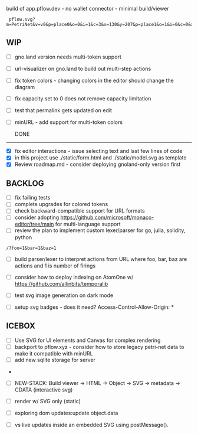 build of app.pflow.dev - no wallet connector - minimal build/viewer

```
 pflow.svg?m=PetriNet&v=v0&p=place0&o=0&i=1&c=3&x=130&y=207&p=place1&o=1&i=0&c=0&x=395&y=299&t=txn0&x=46&y=116&t=txn1&x=227&y=112&t=txn2&x=43&y=307&t=txn3&x=235&y=306&s=txn0&e=place0&w=1&s=place0&e=txn1&w=3&s=txn2&e=place0&w=3&n=1&s=place0&e=txn3&w=1&n=1&s=txn3&e=place1&w=1
```

WIP
---
- [ ] gno.land version needs multi-token support
- [ ] url-visualizer on gno.land to build out multi-step actions
- [ ] fix token colors - changing colors in the editor should change the diagram
- [ ] fix capacity set to 0 does not remove capacity limitation
- [ ] test that permalink gets updated on edit
- [ ] minURL - add support for multi-token colors

 
  DONE
----
- [x] fix editor interactions - issue selecting text and last few lines of code
- [x] in this project use ./static/form.html and ./static/model.svg as template
- [x] Review roadmap.md - consider deploying gnoland-only version first

BACKLOG
-------
- [ ] fix failing tests
- [ ] complete upgrades for colored tokens
- [ ] check backward-compatible support for URL formats
- [ ] consider adopting https://github.com/microsoft/monaco-editor/tree/main for multi-language support
- [ ] review the plan to implement custom lexer/parser for go, julia, solidity, python
```
/?foo=1&bar=1&baz=1
````
- [ ] build parser/lexer to interpret actions from URL
      where foo, bar, baz are actions and 1 is number of firings
 
- [ ] consider how to deploy indexing on AtomOne w/ https://github.com/allinbits/temporalib

- [ ] test svg image generation on dark mode
- [ ] setup svg badges - does it need? Access-Control-Allow-Origin: *

 
ICEBOX
------
- [ ] Use SVG for UI elements and Canvas for complex rendering
- [ ] backport to pflow.xyz - consider how to store legacy petri-net data to make it compatible with minURL
- [ ] add new sqlite storage for server
- 
- [ ] NEW-STACK: Build viewer -> HTML -> Object -> SVG -> metadata -> CDATA (interactive svg)
- [ ] render w/ SVG only (static)

- [ ] exploring dom updates:update object.data
- [ ] vs live updates inside an embedded SVG using  postMessage().
 
